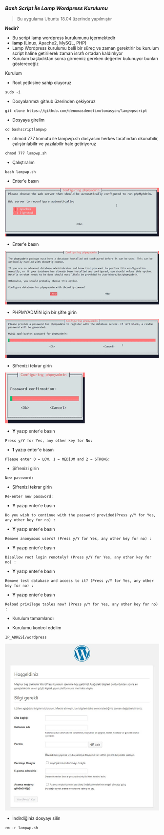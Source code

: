 ### *Bash Script İle Lamp Wordpress Kurulumu*

>Bu uygulama Ubuntu 18.04 üzerinde yapılmıştır
 
**Nedir?**

- Bu script lamp wordpress kurulumunu içermektedir
- **lamp** (Linux, Apache2, MySQL, PHP)
- Lamp Wordpress kurulumu belli bir süreç ve zaman gerektirir bu kurulum script haline getirilerek zaman israfı ortadan kaldırılıyor
- Kurulum başladıktan sonra girmemiz gereken değerler bulunuyor bunları göstereceğiz


Kurulum

- Root yetkisine sahip oluyoruz

```
sudo -i
```

- Dosyalarımızı github üzerinden çekiyoruz

```
git clone https://github.com/denomasdenetimotomasyon/lampwpscript
```

- Dosyaya girelim

```
cd bashscriptlampwp
```

- chmod 777 komutu ile lampwp.sh dosyasını herkes tarafından okunabilir, çalıştırılabilir ve yazılabilir hale getiriyoruz

```
chmod 777 lampwp.sh
```

- Çalıştıralım

```
bash lampwp.sh
```

- Enter'e basın

![lawp](/img/lawp.png)


- Enter'e basın

![lawp](/img/lawp1.png)

- PHPMYADMİN için bir şifre girin

![lawp](/img/lawp2.png)

- Şifrenizi tekrar girin

![lawp](/img/lawp3.png)

- **Y** yazıp enter'e basın


```
Press y/Y for Yes, any other key for No: 
```

- **1** yazıp enter'e basın

```
Please enter 0 = LOW, 1 = MEDİUM and 2 = STRONG: 
```

- Şifrenizi girin

```
New password:
```

- Şifrenizi tekrar girin

```
Re-enter new password:
```

- **Y** yazıp enter'e basın

```
Do you wish to continue with the password provided(Press y/Y for Yes, any other key for no) :
```

- **Y** yazıp enter'e basın

```
Remove anonymous users? (Press y/Y for Yes, any other key for no) :
```

- **Y** yazıp enter'e basın

```
Disallow root login remotely? (Press y/Y for Yes, any other key for no) :
```

- **Y** yazıp enter'e basın

```
Remove test database and access to it? (Press y/Y for Yes, any other key for no) :
```

- **Y** yazıp enter'e basın

```
Reload privilege tables now? (Press y/Y for Yes, any other key for no) :
```


- Kurulum tamamlandı 


- Kurulumu kontrol edelim

```
IP_ADRESİ/wordpress
```

![lawp](/img/lawp5.jpg)

- İndirdiğiniz dosyayı silin

```
rm -r lampwp.sh
```
